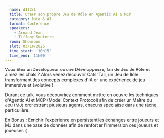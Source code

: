 ```yaml
---
  name: d1t2s1
  title: Créer son propre Jeu de Rôle en Agentic AI & MCP
  category: Data & AI
  format: Conférence
  speakers: 
    - Arnaud Jean
    - Tiffany Souterre
  room: Showroom
  slot: 03/10/2025
  time_start: '10h15'
  time_end: '11h00'
---
```

Vous êtes un Développeur ou une Développeuse, fan de Jeu de Rôle et aimez les chats ? Alors venez découvrir Cats' Tail, un Jeu de Rôle transformant des concepts complexes d'IA en une expérience de jeu immersive et évolutive !

Durant ce talk, vous découvrirez comment mettre en oeuvre les techniques d'Agentic AI et MCP (Model Context Protocol) afin de créer un Maître du Jeu (MJ) orchestrant plusieurs agents, chacuns spécialisé dans une tâche particulière.

En Bonus : Enrichir l'expérience en persistant les échanges entre joueurs et MJ dans une base de données afin de renforcer l'immersion des joueurs et joueuses :)

